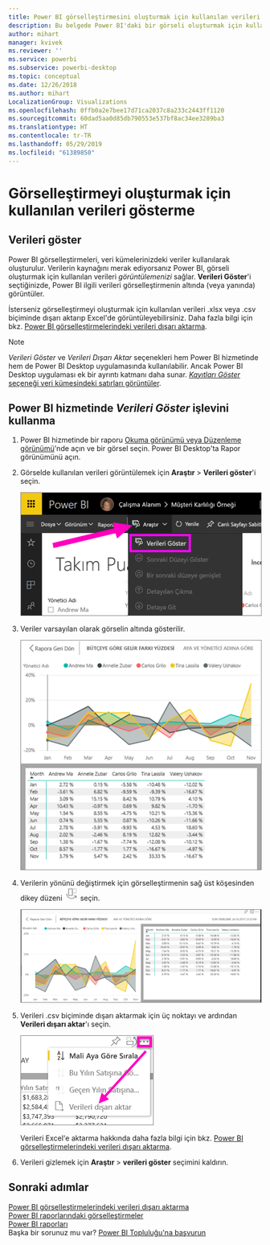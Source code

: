 ```yaml
---
title: Power BI görselleştirmesini oluşturmak için kullanılan verileri gösterme
description: Bu belgede Power BI'daki bir görseli oluşturmak için kullanılan verileri gösterme ve bu verileri .csv dosyası biçiminde dışarı aktarma adımları açıklanmaktadır.
author: mihart
manager: kvivek
ms.reviewer: ''
ms.service: powerbi
ms.subservice: powerbi-desktop
ms.topic: conceptual
ms.date: 12/26/2018
ms.author: mihart
LocalizationGroup: Visualizations
ms.openlocfilehash: 0ffb0a2e7bee17d71ca2037c8a233c2443ff1120
ms.sourcegitcommit: 60dad5aa0d85db790553e537bf8ac34ee3289ba3
ms.translationtype: HT
ms.contentlocale: tr-TR
ms.lasthandoff: 05/29/2019
ms.locfileid: "61389850"
---
```

# <a name="show-the-data-that-was-used-to-create-the-visualization"></a>Görselleştirmeyi oluşturmak için kullanılan verileri gösterme
## <a name="show-data"></a>Verileri göster
Power BI görselleştirmeleri, veri kümelerinizdeki veriler kullanılarak oluşturulur. Verilerin kaynağını merak ediyorsanız Power BI, görseli oluşturmak için kullanılan verileri *görüntülemenizi* sağlar. **Verileri Göster**'i seçtiğinizde, Power BI ilgili verileri görselleştirmenin altında (veya yanında) görüntüler.

İsterseniz görselleştirmeyi oluşturmak için kullanılan verileri .xlsx veya .csv biçiminde dışarı aktarıp Excel'de görüntüleyebilirsiniz. Daha fazla bilgi için bkz. [Power BI görselleştirmelerindeki verileri dışarı aktarma](power-bi-visualization-export-data.md).

> [!NOTE]
> *Verileri Göster* ve *Verileri Dışarı Aktar* seçenekleri hem Power BI hizmetinde hem de Power BI Desktop uygulamasında kullanılabilir. Ancak Power BI Desktop uygulaması ek bir ayrıntı katmanı daha sunar. [*Kayıtları Göster* seçeneği veri kümesindeki satırları görüntüler](../desktop-see-data-see-records.md).
> 
> 

## <a name="using-show-data-in-power-bi-service"></a>Power BI hizmetinde *Verileri Göster* işlevini kullanma
1. Power BI hizmetinde bir raporu [Okuma görünümü veya Düzenleme görünümü](../service-interact-with-a-report-in-editing-view.md)'nde açın ve bir görsel seçin.  Power BI Desktop'ta Rapor görünümünü açın.
2. Görselde kullanılan verileri görüntülemek için **Araştır** > **Verileri göster**'i seçin.
   
   ![Verileri Göster’i seçme](media/service-reports-show-data/power-bi-show-data.png)
3. Veriler varsayılan olarak görselin altında gösterilir.
   
   ![görsel ve veri dikey görüntüsü](media/service-reports-show-data/power-bi-explore-show-data.png)
4. Verilerin yönünü değiştirmek için görselleştirmenin sağ üst köşesinden dikey düzeni ![](media/service-reports-show-data/power-bi-vertical-icon-new.png) seçin.
   
   ![görsel ve veri yatay görüntüsü](media/service-reports-show-data/power-bi-explore-show-data2.png)
5. Verileri .csv biçiminde dışarı aktarmak için üç noktayı ve ardından **Verileri dışarı aktar**'ı seçin.
   
    ![Verileri dışarı aktar’ı seçme](media/service-reports-show-data/power-bi-export-data-new.png)
   
    Verileri Excel'e aktarma hakkında daha fazla bilgi için bkz. [Power BI görselleştirmelerindeki verileri dışarı aktarma](power-bi-visualization-export-data.md).
6. Verileri gizlemek için **Araştır** > **verileri göster** seçimini kaldırın.

## <a name="next-steps"></a>Sonraki adımlar
[Power BI görselleştirmelerindeki verileri dışarı aktarma](power-bi-visualization-export-data.md)    
[Power BI raporlarındaki görselleştirmeler](power-bi-report-visualizations.md)    
[Power BI raporları](../consumer/end-user-reports.md)    
Başka bir sorunuz mu var? [Power BI Topluluğu'na başvurun](http://community.powerbi.com/)

